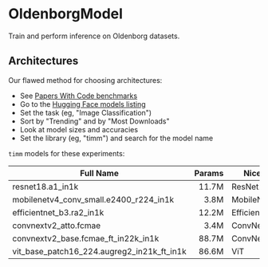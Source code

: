 # OldenborgModel

Train and perform inference on Oldenborg datasets.

## Architectures

Our flawed method for choosing architectures:

- See [Papers With Code benchmarks](https://paperswithcode.com/task/image-classification)
- Go to the [Hugging Face models listing](https://huggingface.co/models)
- Set the task (eg, "Image Classification")
- Sort by "Trending" and by "Most Downloads"
- Look at model sizes and accuracies
- Set the library (eg, "timm") and search for the model name

`timm` models for these experiments:

| Full Name                                  | Params | Nice Name      |
| ------------------------------------------ | -----: | -------------- |
| resnet18.a1_in1k                           |  11.7M | ResNet18       |
| mobilenetv4_conv_small.e2400_r224_in1k     |   3.8M | MobileNetV4    |
| efficientnet_b3.ra2_in1k                   |  12.2M | EfficientNet   |
| convnextv2_atto.fcmae                      |   3.4M | ConvNextV2Atto |
| convnextv2_base.fcmae_ft_in22k_in1k        |  88.7M | ConvNextV2Base |
| vit_base_patch16_224.augreg2_in21k_ft_in1k |  86.6M | ViT            |
